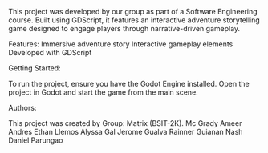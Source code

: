 This project was developed by our group as part of a Software Engineering course. 
Built using GDScript, it features an interactive adventure storytelling game designed to engage players through narrative-driven gameplay.

Features:
Immersive adventure story
Interactive gameplay elements
Developed with GDScript

Getting Started:

To run the project, ensure you have the Godot Engine installed. Open the project in Godot and start the game from the main scene.

Authors:

This project was created by Group: Matrix (BSIT-2K).
Mc Grady Ameer Andres
Ethan Llemos
Alyssa Gal
Jerome Gualva
Rainner Guianan
Nash Daniel Parungao

